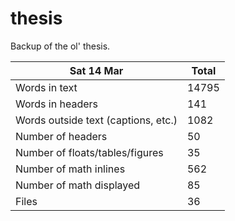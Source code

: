 thesis
======
Backup of the ol' thesis.

Sat 14 Mar | Total
---|---
Words in text| 14795
Words in headers| 141
Words outside text (captions, etc.)| 1082
Number of headers| 50
Number of floats/tables/figures| 35
Number of math inlines| 562
Number of math displayed| 85
Files| 36

